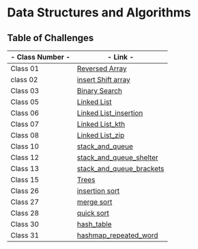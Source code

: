 # Data Structures and Algorithms

## Table of Challenges

| - Class Number - | -  Link -                       |
|------------------|---------------------------------|
| Class 01         | [Reversed Array](./class01Challenge/README.MD) |
| class 02         | [insert Shift array](https://github.com/Raghdsmadi/data-structures-and-algorithms/pull/1) <br/>       |
| Class 03         | [Binary Search](./class03Challenge/README.md)
| Class 05         | [Linked List](https://github.com/Raghdsmadi/data-structures-and-algorithms/tree/main/link_list)
| Class 06         | [Linked List_insertion](https://github.com/Raghdsmadi/data-structures-and-algorithms/tree/linked-list-06/link_list)
| Class 07         | [Linked List_kth](https://github.com/Raghdsmadi/data-structures-and-algorithms/tree/linked-list-kth/link_list)
| Class 08         | [Linked List_zip](https://github.com/Raghdsmadi/data-structures-and-algorithms/tree/main/link_list/linked-list-zip)
| Class 10         | [stack_and_queue](https://github.com/Raghdsmadi/data-structures-and-algorithms/tree/main/stack_queue)
| Class 12         | [stack_and_queue_shelter](https://github.com/Raghdsmadi/data-structures-and-algorithms/tree/main/stack_queue_animal_shelter)
| Class 13         | [stack_and_queue_brackets](https://github.com/Raghdsmadi/data-structures-and-algorithms/tree/main/stack_queue_brackets)
| Class 15         | [Trees](https://github.com/Raghdsmadi/data-structures-and-algorithms/blob/main/trees/README.md)
| Class 26        | [insertion sort](https://github.com/Raghdsmadi/data-structures-and-algorithms/tree/main/sorting/inseertion)
| Class 27        | [merge sort](https://github.com/Raghdsmadi/data-structures-and-algorithms/tree/main/sorting/merge)
| Class 28        | [quick sort](https://github.com/Raghdsmadi/data-structures-and-algorithms/tree/main/sorting/Quick)
| Class 30        | [hash_table](https://github.com/Raghdsmadi/data-structures-and-algorithms/tree/main/hash_table)
| Class 31        | [hashmap_repeated_word](https://github.com/Raghdsmadi/data-structures-and-algorithms/pull/25)
